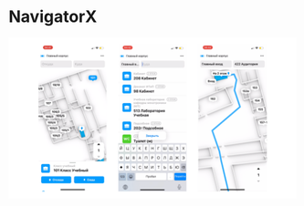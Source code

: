 # NavigatorX
![alt text](https://github.com/voronoff2803/NavigatorX/blob/main/app-screens.png?raw=true)
